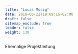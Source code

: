 ```yaml
---
title: "Lucas Mosig"
date: 2018-06-22T19:09:16+02:00
draft: false
sitemap_exclude: true
leader: false
weight: 130
---
```


Ehemalige Projektleitung
